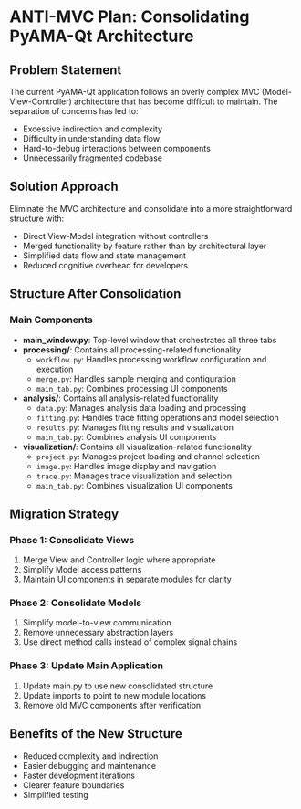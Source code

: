 # ANTI-MVC Plan: Consolidating PyAMA-Qt Architecture

## Problem Statement
The current PyAMA-Qt application follows an overly complex MVC (Model-View-Controller) architecture that has become difficult to maintain. The separation of concerns has led to:
- Excessive indirection and complexity
- Difficulty in understanding data flow
- Hard-to-debug interactions between components
- Unnecessarily fragmented codebase

## Solution Approach
Eliminate the MVC architecture and consolidate into a more straightforward structure with:
- Direct View-Model integration without controllers
- Merged functionality by feature rather than by architectural layer
- Simplified data flow and state management
- Reduced cognitive overhead for developers

## Structure After Consolidation

### Main Components
- **main_window.py**: Top-level window that orchestrates all three tabs
- **processing/**: Contains all processing-related functionality
  - `workflow.py`: Handles processing workflow configuration and execution
  - `merge.py`: Handles sample merging and configuration
  - `main_tab.py`: Combines processing UI components
- **analysis/**: Contains all analysis-related functionality
  - `data.py`: Manages analysis data loading and processing
  - `fitting.py`: Handles trace fitting operations and model selection
  - `results.py`: Manages fitting results and visualization
  - `main_tab.py`: Combines analysis UI components
- **visualization/**: Contains all visualization-related functionality
  - `project.py`: Manages project loading and channel selection
  - `image.py`: Handles image display and navigation
  - `trace.py`: Manages trace visualization and selection
  - `main_tab.py`: Combines visualization UI components

## Migration Strategy

### Phase 1: Consolidate Views
1. Merge View and Controller logic where appropriate
2. Simplify Model access patterns
3. Maintain UI components in separate modules for clarity

### Phase 2: Consolidate Models
1. Simplify model-to-view communication
2. Remove unnecessary abstraction layers
3. Use direct method calls instead of complex signal chains

### Phase 3: Update Main Application
1. Update main.py to use new consolidated structure
2. Update imports to point to new module locations
3. Remove old MVC components after verification

## Benefits of the New Structure
- Reduced complexity and indirection
- Easier debugging and maintenance
- Faster development iterations
- Clearer feature boundaries
- Simplified testing